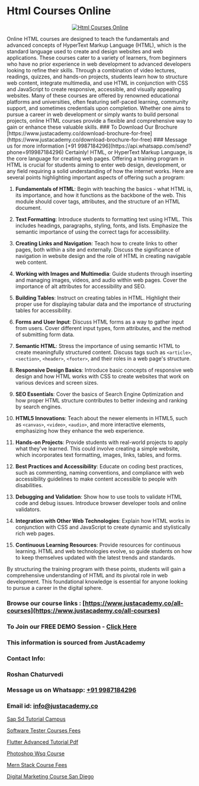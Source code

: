 # Html Courses Online

<p align="center">
  <a href="https://justacademy.co/course-detail/html-training">
    <img src="https://justacademy.co/storage2/course_image/1676636567_course_image.webp" alt="Html Courses Online">
  </a>
</p>
Online HTML courses are designed to teach the fundamentals and advanced concepts of HyperText Markup Language (HTML), which is the standard language used to create and design websites and web applications. These courses cater to a variety of learners, from beginners who have no prior experience in web development to advanced developers looking to refine their skills. Through a combination of video lectures, readings, quizzes, and hands-on projects, students learn how to structure web content, integrate multimedia, and use HTML in conjunction with CSS and JavaScript to create responsive, accessible, and visually appealing websites. Many of these courses are offered by renowned educational platforms and universities, often featuring self-paced learning, community support, and sometimes credentials upon completion. Whether one aims to pursue a career in web development or simply wants to build personal projects, online HTML courses provide a flexible and comprehensive way to gain or enhance these valuable skills.
### To Download Our Brochure [https://www.justacademy.co/download-brochure-for-free](https://www.justacademy.co/download-brochure-for-free)
### Message us for more information [+91 9987184296](https://api.whatsapp.com/send?phone=919987184296)
Certainly! HTML, or HyperText Markup Language, is the core language for creating web pages. Offering a training program in HTML is crucial for students aiming to enter web design, development, or any field requiring a solid understanding of how the internet works. Here are several points highlighting important aspects of offering such a program:

1) **Fundamentals of HTML**: Begin with teaching the basics - what HTML is, its importance, and how it functions as the backbone of the web. This module should cover tags, attributes, and the structure of an HTML document.

2) **Text Formatting**: Introduce students to formatting text using HTML. This includes headings, paragraphs, styling, fonts, and lists. Emphasize the semantic importance of using the correct tags for accessibility.

3) **Creating Links and Navigation**: Teach how to create links to other pages, both within a site and externally. Discuss the significance of navigation in website design and the role of HTML in creating navigable web content.

4) **Working with Images and Multimedia**: Guide students through inserting and managing images, videos, and audio within web pages. Cover the importance of alt attributes for accessibility and SEO.

5) **Building Tables**: Instruct on creating tables in HTML. Highlight their proper use for displaying tabular data and the importance of structuring tables for accessibility.

6) **Forms and User Input**: Discuss HTML forms as a way to gather input from users. Cover different input types, form attributes, and the method of submitting form data.

7) **Semantic HTML**: Stress the importance of using semantic HTML to create meaningfully structured content. Discuss tags such as `<article>`, `<section>`, `<header>`, `<footer>`, and their roles in a web page's structure.

8) **Responsive Design Basics**: Introduce basic concepts of responsive web design and how HTML works with CSS to create websites that work on various devices and screen sizes.

9) **SEO Essentials**: Cover the basics of Search Engine Optimization and how proper HTML structure contributes to better indexing and ranking by search engines.

10) **HTML5 Innovations**: Teach about the newer elements in HTML5, such as `<canvas>`, `<video>`, `<audio>`, and more interactive elements, emphasizing how they enhance the web experience.

11) **Hands-on Projects**: Provide students with real-world projects to apply what they've learned. This could involve creating a simple website, which incorporates text formatting, images, links, tables, and forms.

12) **Best Practices and Accessibility**: Educate on coding best practices, such as commenting, naming conventions, and compliance with web accessibility guidelines to make content accessible to people with disabilities.

13) **Debugging and Validation**: Show how to use tools to validate HTML code and debug issues. Introduce browser developer tools and online validators.

14) **Integration with Other Web Technologies**: Explain how HTML works in conjunction with CSS and JavaScript to create dynamic and stylistically rich web pages.

15) **Continuous Learning Resources**: Provide resources for continuous learning. HTML and web technologies evolve, so guide students on how to keep themselves updated with the latest trends and standards.

By structuring the training program with these points, students will gain a comprehensive understanding of HTML and its pivotal role in web development. This foundational knowledge is essential for anyone looking to pursue a career in the digital sphere.

### Browse our course links : [https://www.justacademy.co/all-courses](https://www.justacademy.co/all-courses) 
### To Join our FREE DEMO Session - [Click Here](https://www.justacademy.co/register-for-course-demo)


### This information is sourced from JustAcademy
### Contact Info:
### Roshan Chaturvedi
### Message us on Whatsapp: [+91 9987184296](https://api.whatsapp.com/send?phone=919987184296)
### Email id: [info@justacademy.co](mailto:info@justacademy.co)
                
[Sap Sd Tutorial Campus](https://www.linkedin.com/pulse/sap-sd-tutorial-campus-justacademy-san-jose-kcvwf?trackingId=q3ksDRM0%2FJLLMPjyJdsz%2Fw%3D%3D&lipi=urn%3Ali%3Apage%3Ad_flagship3_company_admin%3BNvzTf3fnQO%2BVBqBGA8b0%2Bw%3D%3D)

[Software Tester Courses Fees](https://www.linkedin.com/pulse/software-tester-courses-fees-justacademy-houston-yssrf?trackingId=Os7UwGH5Qum%2F9vMHMc6vHw%3D%3D&lipi=urn%3Ali%3Apage%3Ad_flagship3_company_admin%3BoeW%2FtgxJQVmhV5nxk7B2LA%3D%3D)

[Flutter Advanced Tutorial Pdf](https://medium.com/@AkashSingh2052/flutter-advanced-tutorial-pdf-beb1ff21ad42)

[Photoshop Wsq Course](https://medium.com/@akanshapatil/photoshop-wsq-course-4bb88656f7ca)

[Mern Stack Course Fees](https://justacademyin.github.io/justacademy/mern-stack-course-fees)

[Digital Marketing Course San Diego](https://justacademyin.github.io/Articles/Digital-Marketing-Course-San-Diego)

